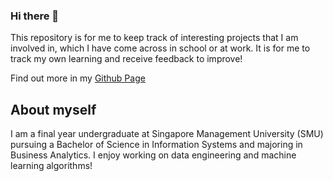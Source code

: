 ### Hi there 👋
This repository is for me to keep track of interesting projects that I am involved in, which I have come across in school or at work. It is for me to track my own learning and receive feedback to improve!

Find out more in my [Github Page](https://tay-jie-wen-marcus.github.io/tay-jie-wen-marcus)

## About myself
I am a final year undergraduate at Singapore Management University (SMU) pursuing a Bachelor of Science in Information Systems and majoring in Business Analytics. I enjoy working on data engineering and machine learning algorithms!


<!--
**Tay-Jie-Wen-Marcus/tay-jie-wen-marcus** is a ✨ _special_ ✨ repository because its `README.md` (this file) appears on your GitHub profile.

Here are some ideas to get you started:

- 🔭 I’m currently working on ...
- 🌱 I’m currently learning ...
- 👯 I’m looking to collaborate on ...
- 🤔 I’m looking for help with ...
- 💬 Ask me about ...
- 📫 How to reach me: ...
- 😄 Pronouns: ...
- ⚡ Fun fact: ...
-->
